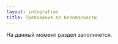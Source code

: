 ```yaml
---
layout: integration
title: Требования по безопасности
---
```


На данный момент раздел заполняется.
